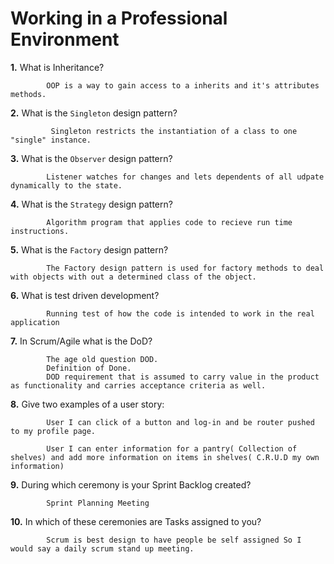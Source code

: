 # Working in a Professional Environment

**1.** What is Inheritance?

<!-- enter you answer in the space below -->

```
        OOP is a way to gain access to a inherits and it's attributes methods.
```

**2.** What is the `Singleton` design pattern?

<!-- enter you answer in the space below -->

```
         Singleton restricts the instantiation of a class to one "single" instance.

```

**3.** What is the `Observer` design pattern?

<!-- enter you answer in the space below -->

```
        Listener watches for changes and lets dependents of all udpate dynamically to the state.
```

**4.** What is the `Strategy` design pattern?

<!-- enter you answer in the space below -->

```
        Algorithm program that applies code to recieve run time instructions.
```

**5.** What is the `Factory` design pattern?

<!-- enter you answer in the space below -->

```
        The Factory design pattern is used for factory methods to deal with objects with out a determined class of the object.
```

**6.** What is test driven development?

<!-- enter you answer in the space below -->

```
        Running test of how the code is intended to work in the real application
```

**7.** In Scrum/Agile what is the DoD?

<!-- enter you answer in the space below -->

```
        The age old question DOD.
        Definition of Done.
        DOD requirement that is assumed to carry value in the product as functionality and carries acceptance criteria as well.
```

**8.** Give two examples of a user story:

<!-- enter you answer in the space below -->

```
        User I can click of a button and log-in and be router pushed to my profile page.

        User I can enter information for a pantry( Collection of shelves) and add more information on items in shelves( C.R.U.D my own information)
```

**9.** During which ceremony is your Sprint Backlog created?

<!-- enter you answer in the space below -->

```
        Sprint Planning Meeting
```

**10.** In which of these ceremonies are Tasks assigned to you?

<!-- enter you answer in the space below -->

```
        Scrum is best design to have people be self assigned So I would say a daily scrum stand up meeting.
```
